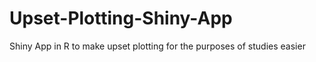# Upset-Plotting-Shiny-App
Shiny App in R to make upset plotting for the purposes of studies easier
